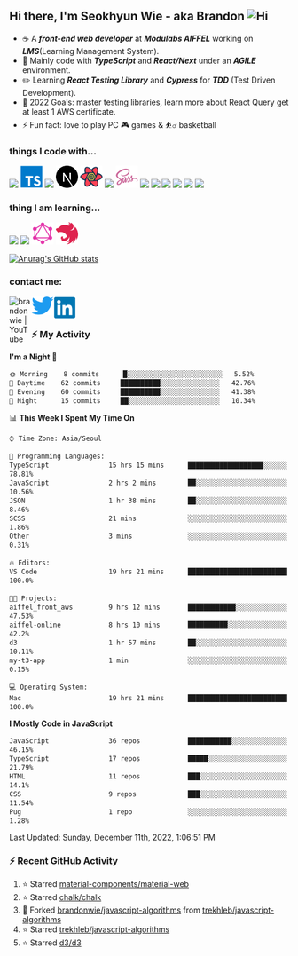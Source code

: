 ## Hi there, I'm Seokhyun Wie - aka Brandon <img src='https://qpluspicture.oss-cn-beijing.aliyuncs.com/6LjjQA/Hi.gif' alt='Hi' width="24"/>

- ☕ A _**front-end web developer**_ at _**Modulabs AIFFEL**_ working on _**LMS**_(Learning Management System).
- 🔄 Mainly code with _**TypeScript**_ and _**React/Next**_ under an _**AGILE**_ environment.
- ✏️ Learning _**React Testing Library**_ and _**Cypress**_ for _**TDD**_ (Test Driven Development).
- 🎯 2022 Goals: master testing libraries, learn more about React Query get at least 1 AWS certificate.
- ⚡ Fun fact: love to play PC 🎮 games️ \& ⛹️‍♂️ basketball

### things I code with...

<img src="https://cdn.jsdelivr.net/gh/devicons/devicon/icons/vscode/vscode-original.svg" width="40px"> <img src="https://raw.githubusercontent.com/devicons/devicon/master/icons/typescript/typescript-original.svg" width="40px"> <img src="https://cdn.jsdelivr.net/gh/devicons/devicon@latest/icons/react/react-original.svg" width="40px"> <img src="https://raw.githubusercontent.com/devicons/devicon/master/icons/nextjs/nextjs-original.svg" width="40px"> <img src="https://raw.githubusercontent.com/AndersDJohnson/AndersDJohnson/master/images/react-query.svg" width="40px" /> <img src="https://cdn.jsdelivr.net/gh/devicons/devicon@latest/icons/javascript/javascript-original.svg" width="40px"> <img src="https://raw.githubusercontent.com/devicons/devicon/master/icons/sass/sass-original.svg" width="40px"> <img src="https://cdn.jsdelivr.net/gh/devicons/devicon/icons/tailwindcss/tailwindcss-plain.svg" width="40px" /> <img src="https://cdn.jsdelivr.net/gh/devicons/devicon@latest/icons/git/git-original.svg" width="40px"> <img src="https://cdn.jsdelivr.net/gh/devicons/devicon/icons/github/github-original.svg" width="40px"> <img src="https://cdn.jsdelivr.net/gh/devicons/devicon/icons/amazonwebservices/amazonwebservices-original.svg" width="40px"> <img src="https://cdn.jsdelivr.net/gh/devicons/devicon@latest/icons/mongodb/mongodb-original.svg" width="40px"> <img src="https://cdn.jsdelivr.net/gh/devicons/devicon@latest/icons/nodejs/nodejs-plain.svg" width="40px">

### thing I am learning...

<img src="https://cdn.jsdelivr.net/gh/devicons/devicon/icons/jest/jest-plain.svg" width="40px"> <img src="https://icons-for-free.com/iconfiles/png/512/cypress-1324440144114984250.png" width="40px"> <img src="https://raw.githubusercontent.com/devicons/devicon/master/icons/graphql/graphql-plain.svg" width="40px"> <img src="https://raw.githubusercontent.com/devicons/devicon/master/icons/nestjs/nestjs-plain.svg" width="40px">

<!-- GitHub Stats -->

[![Anurag's GitHub stats](https://github-readme-stats.vercel.app/api?username=brandonwie&show_icons=true&title_color=ffc857&icon_color=8ac926&text_color=daf7dc&bg_color=151515&hide=stars&custom_title=Brandon's GitHub Stats)](https://github.com/anuraghazra/github-readme-stats)

### contact me:

[<img align="left" alt="brandonwie | YouTube" width="40px" src="https://iconape.com/wp-content/png_logo_vector/youtube-social-white-squircle.png" />][youtube] [<img align="left" alt="brandonwie | Twitter" width="40px" src="https://raw.githubusercontent.com/devicons/devicon/master/icons/twitter/twitter-original.svg" />][twitter] [<img align="left" alt="brandonwie | LinkedIn" width="40px" src="https://raw.githubusercontent.com/devicons/devicon/master/icons/linkedin/linkedin-original.svg" />][linkedin]

<br />
<br />

### ⚡ My Activity

<!--START_SECTION:waka-->
**I'm a Night 🦉** 

```text
🌞 Morning    8 commits      █░░░░░░░░░░░░░░░░░░░░░░░░   5.52% 
🌆 Daytime    62 commits     ██████████░░░░░░░░░░░░░░░   42.76% 
🌃 Evening    60 commits     ██████████░░░░░░░░░░░░░░░   41.38% 
🌙 Night      15 commits     ██░░░░░░░░░░░░░░░░░░░░░░░   10.34%

```


📊 **This Week I Spent My Time On** 

```text
⌚︎ Time Zone: Asia/Seoul

💬 Programming Languages: 
TypeScript               15 hrs 15 mins      ███████████████████░░░░░░   78.81% 
JavaScript               2 hrs 2 mins        ██░░░░░░░░░░░░░░░░░░░░░░░   10.56% 
JSON                     1 hr 38 mins        ██░░░░░░░░░░░░░░░░░░░░░░░   8.46% 
SCSS                     21 mins             ░░░░░░░░░░░░░░░░░░░░░░░░░   1.86% 
Other                    3 mins              ░░░░░░░░░░░░░░░░░░░░░░░░░   0.31%

🔥 Editors: 
VS Code                  19 hrs 21 mins      █████████████████████████   100.0%

🐱‍💻 Projects: 
aiffel_front_aws         9 hrs 12 mins       ████████████░░░░░░░░░░░░░   47.53% 
aiffel-online            8 hrs 10 mins       ██████████░░░░░░░░░░░░░░░   42.2% 
d3                       1 hr 57 mins        ██░░░░░░░░░░░░░░░░░░░░░░░   10.11% 
my-t3-app                1 min               ░░░░░░░░░░░░░░░░░░░░░░░░░   0.15%

💻 Operating System: 
Mac                      19 hrs 21 mins      █████████████████████████   100.0%

```

**I Mostly Code in JavaScript** 

```text
JavaScript               36 repos            ███████████░░░░░░░░░░░░░░   46.15% 
TypeScript               17 repos            █████░░░░░░░░░░░░░░░░░░░░   21.79% 
HTML                     11 repos            ███░░░░░░░░░░░░░░░░░░░░░░   14.1% 
CSS                      9 repos             ███░░░░░░░░░░░░░░░░░░░░░░   11.54% 
Pug                      1 repo              ░░░░░░░░░░░░░░░░░░░░░░░░░   1.28%

```



<!--END_SECTION:waka-->

<!--RECENT_ACTIVITY:last_update-->
Last Updated: Sunday, December 11th, 2022, 1:06:51 PM
<!--RECENT_ACTIVITY:last_update_end-->

### ⚡ Recent GitHub Activity

<!--RECENT_ACTIVITY:start-->
1. ⭐ Starred [material-components/material-web](https://github.com/material-components/material-web)
2. ⭐ Starred [chalk/chalk](https://github.com/chalk/chalk)
3. 🔱 Forked [brandonwie/javascript-algorithms](https://github.com/brandonwie/javascript-algorithms) from [trekhleb/javascript-algorithms](https://github.com/trekhleb/javascript-algorithms)
4. ⭐ Starred [trekhleb/javascript-algorithms](https://github.com/trekhleb/javascript-algorithms)
5. ⭐ Starred [d3/d3](https://github.com/d3/d3)
<!--RECENT_ACTIVITY:end-->

[youtube]: https://www.youtube.com/channel/UC7tk3UT7nn3cZNC2KBdb-4Q
[linkedin]: https://linkedin.com/in/brandonwie
[twitter]: https://twitter.com/brandonwie
